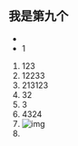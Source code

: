 ##	我是第九个

- 
- 1

1. 123
2. 12233
3. 213123
4. 32
5. 3
6. 4324
7. ![img](http://127.0.0.1:5500/image/home/font_img1.jpg)
8. 